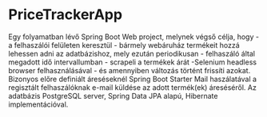# PriceTrackerApp

Egy folyamatban lévő Spring Boot Web project, melynek végső célja, hogy - a felhaszálói felületen keresztül - bármely webáruház termékeit hozzá lehessen adni az adatbázishoz, mely ezután periodikusan - felhaszáló által megadott idő intervallumban - scrapeli a termékek árát -Selenium headless browser felhasználásával -  és amennyiben változás történt frissíti azokat. Bizonyos előre definiált áreséseknél Spring Boot Starter Mail haszálatával a regisztált felhaszálóknak e-mail küldése az adott termék(ek) áreséséről. 
Az adatbázis PostgreSQL server, Spring Data JPA alapú, Hibernate implementációval. 

